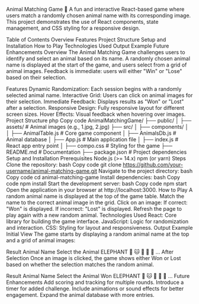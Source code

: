 Animal Matching Game 🐾
A fun and interactive React-based game where users match a randomly chosen animal name with its corresponding image. This project demonstrates the use of React components, state management, and CSS styling for a responsive design.

Table of Contents
Overview
Features
Project Structure
Setup and Installation
How to Play
Technologies Used
Output Example
Future Enhancements
Overview
The Animal Matching Game challenges users to identify and select an animal based on its name. A randomly chosen animal name is displayed at the start of the game, and users select from a grid of animal images. Feedback is immediate: users will either "Win" or "Lose" based on their selection.

Features
Dynamic Randomization: Each session begins with a randomly selected animal name.
Interactive Grid: Users can click on animal images for their selection.
Immediate Feedback: Displays results as "Won" or "Lost" after a selection.
Responsive Design: Fully responsive layout for different screen sizes.
Hover Effects: Visual feedback when hovering over images.
Project Structure
php
Copy code
AnimalMatchingGame/
├── public/
│   ├── assets/              # Animal images (e.g., 1.jpg, 2.jpg)
├── src/
│   ├── components/
│   │   ├── AnimalTable.js   # Core game component
│   ├── AnimalsDb.js         # Animal database
│   ├── App.js               # Main application file
│   ├── index.js             # React app entry point
│   ├── compo.css            # Styling for the game
├── README.md                # Documentation
├── package.json             # Project dependencies
Setup and Installation
Prerequisites
Node.js (>= 14.x)
npm (or yarn)
Steps
Clone the repository:
bash
Copy code
git clone https://github.com/your-username/animal-matching-game.git
Navigate to the project directory:
bash
Copy code
cd animal-matching-game
Install dependencies:
bash
Copy code
npm install
Start the development server:
bash
Copy code
npm start
Open the application in your browser at http://localhost:3000.
How to Play
A random animal name is displayed at the top of the game table.
Match the name to the correct animal image in the grid.
Click on an image:
If correct: "Won" is displayed.
If incorrect: "Lost" is displayed.
Refresh the page to play again with a new random animal.
Technologies Used
React: Core library for building the game interface.
JavaScript: Logic for randomization and interaction.
CSS: Styling for layout and responsiveness.
Output Example
Initial View
The game starts by displaying a random animal name at the top and a grid of animal images:

Result	Animal Name	Select the Animal
ELEPHANT	🐘 🐱 🐶 🐯 🦁 ...
After Selection
Once an image is clicked, the game shows either Won or Lost based on whether the selection matches the random animal.

Result	Animal Name	Select the Animal
Won	ELEPHANT	🐘 🐱 🐶 🐯 🦁 ...
Future Enhancements
Add scoring and tracking for multiple rounds.
Introduce a timer for added challenge.
Include animations or sound effects for better engagement.
Expand the animal database with more entries.
